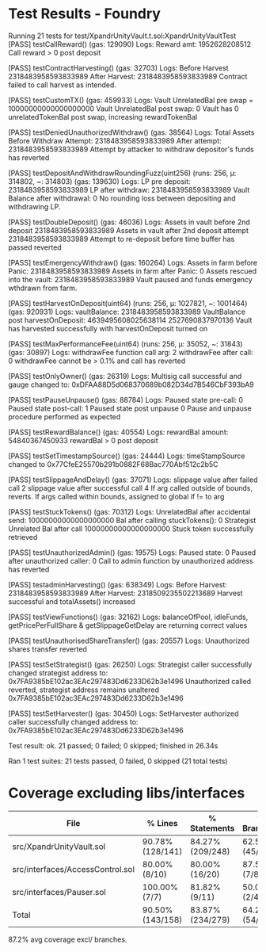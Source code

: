 # Test Results - Foundry

Running 21 tests for test/XpandrUnityVault.t.sol:XpandrUnityVaultTest
[PASS] testCallReward() (gas: 129090)
Logs:
  Reward amt:  1952628208512
  Call reward > 0 post deposit

[PASS] testContractHarvesting() (gas: 32703)
Logs:
  Before Harvest 2318483958593833989  After Harvest: 2318483958593833989
  Contract failed to call harvest as intended.

[PASS] testCustomTX() (gas: 459933)
Logs:
  Vault UnrelatedBal pre swap =  10000000000000000000
  Vault UnrelatedBal post swap:  0
  Vault has 0 unrelatedTokenBal post swap, increasing rewardTokenBal

[PASS] testDeniedUnauthorizedWithdraw() (gas: 38564)
Logs:
  Total Assets Before Withdraw Attempt: 2318483958593833989 After attempt: 2318483958593833989
  Attempt by attacker to withdraw depositor's funds has reverted

[PASS] testDepositAndWithdrawRoundingFuzz(uint256) (runs: 256, μ: 314802, ~: 314803) (gas: 139630)
Logs:
  LP pre deposit:  2318483958593833989 LP after withdraw:  2318483958593833989
  Vault Balance after withdrawal: 0
  No rounding loss between depositing and withdrawing LP.

[PASS] testDoubleDeposit() (gas: 46036)
Logs:
  Assets in vault before 2nd deposit 2318483958593833989
  Assets in vault after 2nd deposit attempt 2318483958593833989
  Attempt to re-deposit before time buffer has passed reverted

[PASS] testEmergencyWithdraw() (gas: 160264)
Logs:
  Assets in farm before Panic: 2318483958593833989
  Assets in farm after Panic: 0
  Assets rescued into the vault: 2318483958593833989
  Vault paused and funds emergency wthdrawn from farm.

[PASS] testHarvestOnDeposit(uint64) (runs: 256, μ: 1027821, ~: 1001464) (gas: 920931)
Logs:
  vaultBalance: 2318483958593833989
  VaultBalance post harvestOnDeposit: 4639495608025638114
  2527690837970136
  Vault has harvested successfully with harvestOnDeposit turned on

[PASS] testMaxPerformanceFee(uint64) (runs: 256, μ: 35052, ~: 31843) (gas: 30897)
Logs:
  withdrawFee function call arg:  2
  withdrawFee after call: 0
  withdrawFee cannot be > 0.1% and call has reverted

[PASS] testOnlyOwner() (gas: 26319)
Logs:
  Multisig call successful and gauge changed to: 0xDFAA88D5d068370689b082D34d7B546CbF393bA9

[PASS] testPauseUnpause() (gas: 88784)
Logs:
  Paused state pre-call: 0
  Paused state post-call: 1
  Paused state post unpause 0
  Pause and unpause procedure performed as expected

[PASS] testRewardBalance() (gas: 40554)
Logs:
  rewardBal amount:  54840367450933
  rewardBal > 0 post deposit

[PASS] testSetTimestampSource() (gas: 24444)
Logs:
  timeStampSource changed to 0x77CfeE25570b291b0882F68Bac770Abf512c2b5C

[PASS] testSlippageAndDelay() (gas: 37071)
Logs:
  slippage value after failed call 2
  slippage value after successful call 4
  If arg called outside of bounds, reverts. If  args called within bounds, assigned to global if != to arg

[PASS] testStuckTokens() (gas: 70312)
Logs:
  UnrelatedBal after accidental send: 10000000000000000000 Bal after calling stuckTokens(): 0
  Strategist Unrelated Bal after call 10000000000000000000
  Stuck token successfully retrieved

[PASS] testUnauthorizedAdmin() (gas: 19575)
Logs:
  Paused state: 0
  Paused after unauthorized caller: 0
  Call to admin function by unauthorized address has reverted

[PASS] testadminHarvesting() (gas: 638349)
Logs:
  Before Harvest: 2318483958593833989  After Harvest: 2318509235502213689
  Harvest successful and totalAssets() increased

[PASS] testViewFunctions() (gas: 32162)
Logs:
  balanceOfPool, idleFunds, getPricePerFullShare & getSlippageGetDelay are returning correct values

[PASS] testUnauthorisedShareTransfer() (gas: 20557)
Logs:
  Unauthorized shares transfer reverted

[PASS] testSetStrategist() (gas: 26250)
Logs:
  Strategist caller successfully changed strategist address to: 0x7FA9385bE102ac3EAc297483Dd6233D62b3e1496
  Unauthorized called reverted, strategist address remains unaltered 0x7FA9385bE102ac3EAc297483Dd6233D62b3e1496

[PASS] testSetHarvester() (gas: 30450)
Logs:
  SetHarvester authorized caller successfully changed address to: 0x7FA9385bE102ac3EAc297483Dd6233D62b3e1496


Test result: ok. 21 passed; 0 failed; 0 skipped; finished in 26.34s
 
Ran 1 test suites: 21 tests passed, 0 failed, 0 skipped (21 total tests)


# Coverage excluding libs/interfaces
| File                                         | % Lines          | % Statements     | % Branches      | % Funcs        |
|----------------------------------------------|------------------|------------------|-----------------|----------------|
| src/XpandrUnityVault.sol                     | 90.78% (128/141) | 84.27% (209/248) | 62.50% (45/72)  | 86.11% (31/36) |
| src/interfaces/AccessControl.sol             | 80.00% (8/10)    | 80.00% (16/20)   | 87.50% (7/8)    | 83.33% (5/6)   |
| src/interfaces/Pauser.sol                    | 100.00% (7/7)    | 81.82% (9/11)    | 50.00% (2/4)    | 100.00% (5/5)  |
| Total                                        | 90.50% (143/158) | 83.87% (234/279) | 64.28% (54/84)  | 87.23% (41/47) |

87.2% avg coverage excl/ branches.
